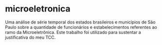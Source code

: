 # microeletronica
Uma análise de série temporal dos estados brasileiros e municípios de São Paulo sobre a quantidade de funcionários e estabelecimentos referentes ao ramo da Microeletrônica. Este trabalho foi utilizado para sustentar a justificativa do meu TCC.
